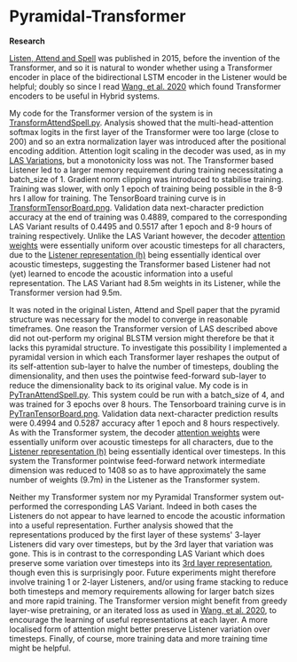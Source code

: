 # Pyramidal-Transformer
<B>Research</B>

<a href="https://arxiv.org/abs/1508.01211">Listen, Attend and Spell</a> was published in 2015, before the invention of the Transformer, and so it is natural to wonder whether using a Transformer encoder in place of the bidirectional LSTM encoder in the Listener would be helpful; doubly so since I read <a href="https://arxiv.org/abs/1910.09799">Wang, et al. 2020</a> which found Transformer encoders to be useful in Hybrid systems.

<P>

  My code for the Transformer version of the system is in <a href="TransformAttendSpell.py">TransformAttendSpell.py</a>.  Analysis showed that the multi-head-attention softmax logits in the first layer of the Transformer were too large (close to 200) and so an extra normalization layer was introduced after the positional encoding addition.  Attention logit scaling in the decoder was used, as in my <a href="https://github.com/redonovan/LAS-Variations">LAS Variations</a>, but a monotonicity loss was not.  The Transformer based Listener led to a larger memory requirement during training necessitating a batch_size of 1.  Gradient norm clipping was introduced to stabilise training.  Training was slower, with only 1 epoch of training being possible in the 8-9 hrs I allow for training.  The TensorBoard training curve is in <a href="TransformTensorBoard.png">TransformTensorBoard.png</a>.  Validation data next-character prediction accuracy at the end of training was 0.4889, compared to the corresponding LAS Variant results of 0.4495 and 0.5517 after 1 epoch and 8-9 hours of training respectively.  Unlike the LAS Variant however, the decoder <a href="TransformAttentionWeights.png">attention weights</a> were essentially uniform over acoustic timesteps for all characters, due to the <a href="TransformListenerRepresentation.png">Listener representation (h)</a> being essentially identical over acoustic timesteps, suggesting the Transformer based Listener had not (yet) learned to encode the acoustic information into a useful representation.  The LAS Variant had 8.5m weights in its Listener, while the Transformer version had 9.5m.

<P>

  It was noted in the original Listen, Attend and Spell paper that the pyramid structure was necessary for the model to converge in reasonable timeframes.  One reason the Transformer version of LAS described above did not out-perform my original BLSTM version might therefore be that it lacks this pyramidal structure.  To investigate this possibility I implemented a pyramidal version in which each Transformer layer reshapes the output of its self-attention sub-layer to halve the number of timesteps, doubling the dimensionality, and then uses the pointwise feed-forward sub-layer to reduce the dimensionality back to its original value.  My code is in <a href="PyTranAttendSpell.py">PyTranAttendSpell.py</a>.  This system could be run with a batch_size of 4, and was trained for 3 epochs over 8 hours.  The Tensorboard training curve is in <a href="PyTranTensorBoard.png">PyTranTensorBoard.png</a>.  Validation data next-character prediction results were 0.4994 and 0.5287 accuracy after 1 epoch and 8 hours respectively.  As with the Transformer system, the decoder <a href="PyTranAttentionWeights.png">attention weights</a> were essentially uniform over acoustic timesteps for all characters, due to the <a href="PyTranListenerRepresentation.png">Listener representation (h)</a> being essentially identical over timesteps.  In this system the Transformer pointwise feed-forward network intermediate dimension was reduced to 1408 so as to have approximately the same number of weights (9.7m) in the Listener as the Transformer system.  
<P> 

  Neither my Transformer system nor my Pyramidal Transformer system out-performed the corresponding LAS Variant.  Indeed in both cases the Listeners do not appear to have learned to encode the acoustic information into a useful representation.  Further analysis showed that the representations produced by the first layer of these systems' 3-layer Listeners did vary over timesteps, but by the 3rd layer that variation was gone.  This is in contrast to the corresponding LAS Variant which does preserve some variation over timesteps into its <a href="LASVarListenerRepresentation.png">3rd layer representation</a>, though even this is surprisingly poor.  Future experiments might therefore involve training 1 or 2-layer Listeners, and/or using frame stacking to reduce both timesteps and memory requirements allowing for larger batch sizes and more rapid training.  The Transformer version might benefit from greedy layer-wise pretraining, or an iterated loss as used in <a href="https://arxiv.org/abs/1910.09799">Wang, et al. 2020</a>, to encourage the learning of useful representations at each layer.  A more localised form of attention might better preserve Listener variation over timesteps.  Finally, of course, more training data and more training time might be helpful.
